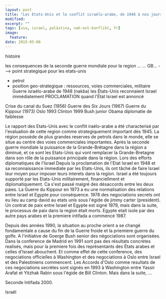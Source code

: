 ```yaml
---
layout: post
title: "Les Etats-Unis et le conflit israélo-arabe, de 1948 à nos jours"
modified: 
excerpt: ""
tags: [usa, israel, palästina, nah-ost-konflikt, fr]
image: 
  feature: 
date: 2015-05-08
---
```


histoire

les consequences de la seconde guerre mondiale pour la region ...
... GB...
---> point strategique pour les etats-unis
 - petrol
 - position geo-strategique : ressources, voies commerciales, militaire
Guerre israélo-arabe de 1948 (nakba) les États-Unis reconnaient Israel immédiatement PROCLAMATION quand l'État Israel est annoncé

Crise du canal du Suez (1956)
Guerre des Six Jours (1967)
Guerre du Kippour (1973)
Oslo 1993
Clinton 1999
Bush junior 
Obama diplomatie de faiblesse 

Le rapport des Etats-Unis avec le conflit iraélo-arabe a été characterisé par l'evaluation de cette region comme strategiquement important dès 1945. La région possède de plus grandes reserves de petrols dans le monde, elle se situe au centre des voies commerciales importantes. 
Après la seconde guerre mondiale la puissance de la Grande-Brétagne dans la région a diminué, et ce sont les Etats-Unis qui vont remplacer la Grande-Bretagne dans son rôle de la puissance principale dans la région. 
Lors des efforts diplomatiques de l'Israel 
Depuis la proclamation de l'Etat Israel en 1948 et sa reconnaissance immediate par les Etats-Unis, ils ont tâché de faire Israel leur moyen pour imposer leurs interets dans la region. Israel a été toujours supporté par les Etats-Unis militairement, financiellment et diplomatiquement. Ca s'est passé malgré des désaccords entre les deux paies.
La Guerre du Kippour en 1973 a eu une normalisation des relations entre Israel et Egypte pour conséquence. 1978 des negociations secrets ont eu lieu au camp david au etats unis sous l'égide de jimmy carter (president). Un contrat de paix entre Israel et Egypte est signé 1979, mais dans la suite, le processus de paix dans la region était morts. Egypte etait isole par des autre pays arabes et la premiere intifada a commencé 1987.

Depuis des années 1990, la situation au proche orient a se changé fondamentale a cause du fin de la Guerre froide et la priemiere guerre du golfe. A l'initiative de Goerge Bush senior des négociations sont organisées. Dans la conference de Madrid en 1991 sont pas des résultats concrètes realisés, mais pour la premiere fois des représentants des États arabes et celles d'Israel abouchent. Et comme effet de cette conference, des negociations officielles à Washington et des negociations à Oslo entre Israel et des Palestiniens commencent. Les Accords d'Oslo comme resultats de ces negociations secrètes sont signés en 1993 à Washington entre Yassir Arafat et Yitzhak Rabin sous l'égide de Bill Clinton. Mais dans la suite, ...

Seconde Intifada 2000. 

Israël
